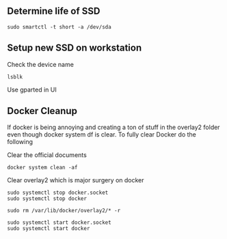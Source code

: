 ## Determine life of SSD

```
sudo smartctl -t short -a /dev/sda
```

## Setup new SSD on workstation

Check the device name

```
lsblk
```

Use gparted in UI

## Docker Cleanup

If docker is being annoying and creating a ton of stuff in the overlay2 folder even though docker system df is clear. To fully clear Docker do the following


Clear the official documents

```
docker system clean -af
```

Clear overlay2 which is major surgery on docker

```
sudo systemctl stop docker.socket
sudo systemctl stop docker

sudo rm /var/lib/docker/overlay2/* -r

sudo systemctl start docker.socket
sudo systemctl start docker
```



